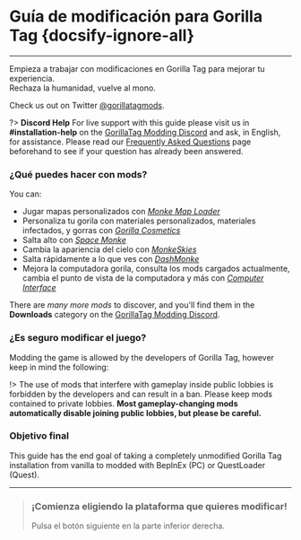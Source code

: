 # Guía de modificación para Gorilla Tag {docsify-ignore-all}
---
Empieza a trabajar con modificaciones en Gorilla Tag para mejorar tu experiencia.  
Rechaza la humanidad, vuelve al mono.

Check us out on Twitter [@gorillatagmods](https://twitter.com/gorillatagmods).

<!-- <div class="horizontal bordered" data-ea-publisher="gorillatagmodding-burrito-software" data-ea-type="image" data-ea-manual="true" id="introduction"></div> -->
<!-- Guide Page Ad -->
<ins class="adsbygoogle"
     style="display:block"
     data-ad-client="ca-pub-1545654854838298"
     data-ad-slot="8114351325"
     data-ad-format="auto"
     data-full-width-responsive="true"></ins>

?> **Discord Help** For live support with this guide please visit us in **#installation-help** on the [GorillaTag Modding Discord](https://discord.gg/b2MhDBAzTv) and ask, in English, for assistance. Please read our [Frequently Asked Questions](faq) page beforehand to see if your question has already been answered.

### ¿Qué puedes hacer con mods?

You can:
- Jugar mapas personalizados con [*Monke Map Loader*](https://monkemaphub.com/)
- Personaliza tu gorila con materiales personalizados, materiales infectados, y gorras con [*Gorilla Cosmetics*](https://github.com/legoandmars/GorillaCosmetics)
- Salta alto con [*Space Monke*](https://github.com/legoandmars/SpaceMonke)
- Cambia la apariencia del cielo con [*MonkeSkies*](https://github.com/Raemien/MonkeSkies)
- Salta rápidamente a lo que ves con [*DashMonke*](https://github.com/TrueTamashii/DashMonke)
- Mejora la computadora gorila, consulta los mods cargados actualmente, cambia el punto de vista de la computadora y más con [*Computer Interface*](https://github.com/ToniMacaroni/ComputerInterface)

There are *many more mods* to discover, and you'll find them in the **Downloads** category on the [GorillaTag Modding Discord](https://discord.gg/b2MhDBAzTv).

### ¿Es seguro modificar el juego?

Modding the game is allowed by the developers of Gorilla Tag, however keep in mind the following:

!> The use of mods that interfere with gameplay inside public lobbies is forbidden by the developers and can result in a ban. Please keep mods contained to private lobbies. **Most gameplay-changing mods automatically disable joining public lobbies, but please be careful.**

### Objetivo final

This guide has the end goal of taking a completely unmodified Gorilla Tag installation from vanilla to modded with BepInEx (PC) or QuestLoader (Quest).

---
>
> ### ¡Comienza eligiendo la plataforma que quieres modificar!
> 
> Pulsa el botón siguiente en la parte inferior derecha.
